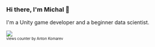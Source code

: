 ### Hi there, I'm Michal 👋

I'm a Unity game developer and a beginner data scientist. 

<!--
**MichalMSlusarski/MichalMSlusarski** is a ✨ _special_ ✨ repository because its `README.md` (this file) appears on your GitHub profile.

Here are some ideas to get you started:

- 🔭 I’m currently working on ...
- 🌱 I’m currently learning ...
- 👯 I’m looking to collaborate on ...
- 🤔 I’m looking for help with ...
- 💬 Ask me about ...
- 📫 How to reach me: ...
- 😄 Pronouns: ...
- ⚡ Fun fact: ...
-->

![](https://komarev.com/ghpvc/?username=MichalMSlusarski&color=yellow) </br>
<sub><sup>views counter by Anton Komarev</sup></sub>
